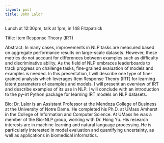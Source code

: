 ```yaml
---
layout: post
title: John Lalor
---
```


Lunch at 12:30pm, talk at 1pm, in 148 Fitzpatrick

Title: Item Response Theory (IRT)

Abstract: In many cases, improvements in NLP tasks are measured based on aggregate performance results on large-scale datasets. However, these metrics do not account for differences between examples such as difficulty and discriminative ability. As the field of NLP embraces leaderboards to track progress on challenge tasks, fine-grained evaluation of models and examples is needed. In this presentation, I will describe one type of fine-grained analysis which leverages Item Response Theory (IRT) for learning latent parameters of examples and models. I will present an overview of IRT and describe examples of its use in NLP. I will conclude with an introduction to the py-irt Python package for learning IRT models on NLP datasets.

Bio: Dr. Lalor is an Assistant Professor at the Mendoza College of Business at the University of Notre Dame. He completed his Ph.D. at UMass Amherst in the College of Information and Computer Science. At UMass he was a member of the Bio-NLP group, working with Dr. Hong Yu. His research interests are in machine learning and natural language processing. He is particularly interested in model evaluation and quantifying uncertainty, as well as applications in biomedical informatics.
